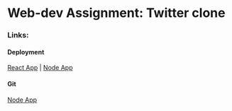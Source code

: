 # Web-dev Assignment: Twitter clone

### Links:

#### Deployment
[React App](https://distracted-montalcini-caf8c6.netlify.app) | 
[Node App](https://heroku-node-app-2021.herokuapp.com/hello)

#### Git
[Node App](https://github.com/adityakekare/web-dev-node)
